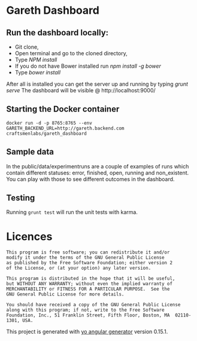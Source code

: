 # Gareth Dashboard

## Run the dashboard locally:

* Git clone,
* Open terminal and go to the cloned directory,
* Type *NPM install*
* If you do not have Bower installed run *npm install -g bower*
* Type *bower install*

After all is installed you can get the server up and running by typing *grunt serve*
The dashboard will be visible @ http://localhost:9000/

## Starting the Docker container

```
docker run -d -p 8765:8765 --env GARETH_BACKEND_URL=http://gareth.backend.com craftsmenlabs/gareth_dashboard
```

## Sample data
In the public/data/experimentruns are a couple of examples of runs which contain different statuses: error, finished, open, running and non_existent. You can play with those to see different outcomes in the dashboard.

## Testing

Running `grunt test` will run the unit tests with karma.

# Licences

```
This program is free software; you can redistribute it and/or
modify it under the terms of the GNU General Public License
as published by the Free Software Foundation; either version 2
of the License, or (at your option) any later version.

This program is distributed in the hope that it will be useful,
but WITHOUT ANY WARRANTY; without even the implied warranty of
MERCHANTABILITY or FITNESS FOR A PARTICULAR PURPOSE.  See the
GNU General Public License for more details.

You should have received a copy of the GNU General Public License
along with this program; if not, write to the Free Software
Foundation, Inc., 51 Franklin Street, Fifth Floor, Boston, MA  02110-1301, USA.
```

This project is generated with [yo angular generator](https://github.com/yeoman/generator-angular)
version 0.15.1.
